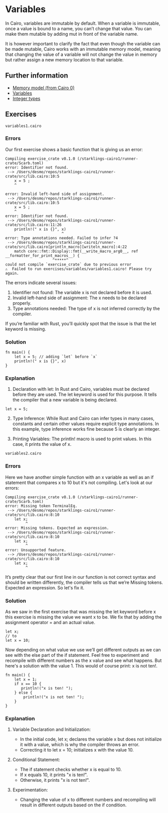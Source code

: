 # Variables

In Cairo, variables are immutable by default.
When a variable is immutable, once a value is bound to a name, you can’t change that value.
You can make them mutable by adding mut in front of the variable name.

It is however important to clarify the fact that even though the variable can be made mutable, Cairo works with an immutable memory model, meaning that changing the value of a variable will not change the value in memory but rather assign a new memory location to that variable.

## Further information

- [Memory model (from Cairo 0)](https://www.cairo-lang.org/docs/how_cairo_works/cairo_intro.html#memory-model)
- [Variables](https://book.cairo-lang.org/ch02-01-variables-and-mutability.html)
- [Integer types](https://book.cairo-lang.org/ch02-02-data-types.html#integer-types)

## Exercises

```
variables1.cairo
```

### Errors

Our first exercise shows a basic function that is giving us an error:

```
Compiling exercise_crate v0.1.0 (/starklings-cairo1/runner-crate/Scarb.toml)
error: Identifier not found.
 --> /Users/desmo/repos/starklings-cairo1/runner-crate/src/lib.cairo:10:5
    x = 5 ;
    ^

error: Invalid left-hand side of assignment.
 --> /Users/desmo/repos/starklings-cairo1/runner-crate/src/lib.cairo:10:5
    x = 5 ;
    ^
error: Identifier not found.
 --> /Users/desmo/repos/starklings-cairo1/runner-crate/src/lib.cairo:11:26
    println!(" x is {}", x)
                         ^
error: Type annotations needed. Failed to infer ?4
 --> /Users/desmo/repos/starklings-cairo1/runner-crate/src/lib.cairo[println_macro][writeln_macro]:4:22
    match core::fmt::Display::fmt(__write_macro_arg0__, ref __formatter_for_print_macros__) {
                     ^*****^
could not compile `exercise_crate` due to previous error
⚠️  Failed to run exercises/variables/variables1.cairo! Please try again.
```

The errors indicate several issues:

1. Identifier not found: The variable x is not declared before it is used.
2. Invalid left-hand side of assignment: The x needs to be declared properly.
3. Type annotations needed: The type of x is not inferred correctly by the compiler.

If you’re familiar with Rust, you’ll quickly spot that the issue is that the let keyword is missing.

### Solution

```
fn main() {
    let x = 5; // adding `let` before `x`
    println!(" x is {}", x)
}
```

### Explanation

1. Declaration with let: In Rust and Cairo, variables must be declared before they are used. The let keyword is used for this purpose. It tells the compiler that a new variable is being declared.

```
let x = 5;
```

2. Type Inference: While Rust and Cairo can infer types in many cases, constants and certain other values require explicit type annotations. In this example, type inference works fine because 5 is clearly an integer.

3. Printing Variables: The println! macro is used to print values. In this case, it prints the value of x.


```
variables2.cairo
```

### Errors

Here we have another simple function with an x variable as well as an if statement that compares x to 10 but it's not compiling. Let's look at our errors:

```
Compiling exercise_crate v0.1.0 (/starklings-cairo1/runner-crate/Scarb.toml)
error: Missing token TerminalEq.
 --> /Users/desmo/repos/starklings-cairo1/runner-crate/src/lib.cairo:8:10
    let x;
         ^
error: Missing tokens. Expected an expression.
 --> /Users/desmo/repos/starklings-cairo1/runner-crate/src/lib.cairo:8:10
    let x;
         ^
error: Unsupported feature.
 --> /Users/desmo/repos/starklings-cairo1/runner-crate/src/lib.cairo:8:10
    let x;
         ^
```

It’s pretty clear that our first line in our function is not correct syntax and should be written differently, the compiler tells us that we’re Missing tokens. Expected an expression. So let's fix it.

### Solution

As we saw in the first exercise that was missing the let keyword before x this exercise is missing the value we want x to be. We fix that by adding the assignment operator = and an actual value.

```
let x;
// to
let x = 10;
```

Now depending on what value we use we’ll get different outputs as we can see with the else part of the if statement. Feel free to experiment and recompile with different numbers as the x value and see what happens. But here's a solution with the value 1. This would of course print: x is not ten!.

```
fn main() {
    let x = 1;
    if x == 10 {
       println!("x is ten! ");
    } else {
        println!("x is not ten! ");
    }
}
```

### Explanation

1. Variable Declaration and Initialization:
    - In the initial code, let x; declares the variable x but does not initialize it with a value, which is why the compiler throws an error.
    - Correcting it to let x = 10; initializes x with the value 10.

2. Conditional Statement:
    - The if statement checks whether x is equal to 10.
    - If x equals 10, it prints "x is ten!".
    - Otherwise, it prints "x is not ten!".

3. Experimentation:
    - Changing the value of x to different numbers and recompiling will result in different outputs based on the if condition.

